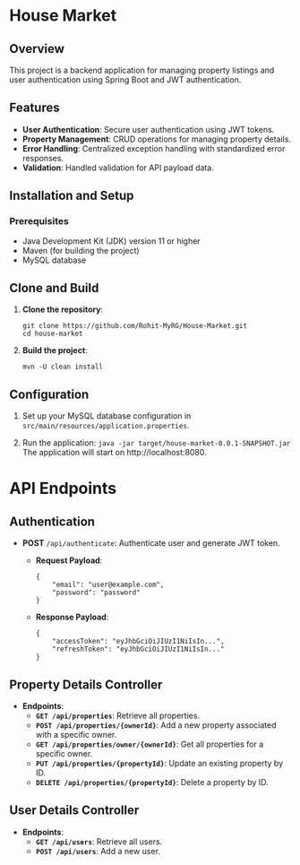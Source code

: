 # **House Market**

## **Overview**
This project is a backend application for managing property listings and user authentication using Spring Boot and JWT authentication.

## **Features**
* **User Authentication**: Secure user authentication using JWT tokens.
* **Property Management**: CRUD operations for managing property details.
* **Error Handling**: Centralized exception handling with standardized error responses.
* **Validation**: Handled validation for API payload data.

## **Installation and Setup**
### **Prerequisites**
* Java Development Kit (JDK) version 11 or higher
* Maven (for building the project)
* MySQL database

## **Clone and Build**
 1. **Clone the repository**:
    ```
    git clone https://github.com/Rohit-MyRG/House-Market.git 
    cd house-market
    ```


 2. **Build the project**:
    ```
    mvn -U clean install
    ```

## **Configuration**
 1. Set up your MySQL database configuration in `src/main/resources/application.properties`.

 2. Run the application:
 `java -jar target/house-market-0.0.1-SNAPSHOT.jar`
 The application will start on http://localhost:8080.

# **API Endpoints**
## **Authentication**
* **POST** `/api/authenticate`: Authenticate user and generate JWT token.
    * **Request Payload**:
        ```
        {
            "email": "user@example.com",
            "password": "password"
        }
        ```
    
    * **Response Payload**:
        ```
        {
            "accessToken": "eyJhbGciOiJIUzI1NiIsIn...",
            "refreshToken": "eyJhbGciOiJIUzI1NiIsIn..."
        }
        ```

## **Property Details Controller**

- **Endpoints**:
    - **`GET /api/properties`**: Retrieve all properties.
    - **`POST /api/properties/{ownerId}`**: Add a new property associated with a specific owner.
    - **`GET /api/properties/owner/{ownerId}`**: Get all properties for a specific owner.
    - **`PUT /api/properties/{propertyId}`**: Update an existing property by ID.
    - **`DELETE /api/properties/{propertyId}`**: Delete a property by ID.

## **User Details Controller**

- **Endpoints**:
    - **`GET /api/users`**: Retrieve all users.
    - **`POST /api/users`**: Add a new user.